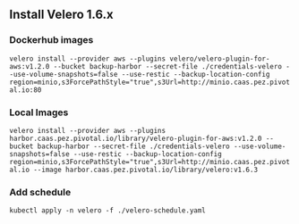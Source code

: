 ## Install Velero 1.6.x
### Dockerhub images
`velero install --provider aws --plugins velero/velero-plugin-for-aws:v1.2.0 --bucket backup-harbor --secret-file ./credentials-velero --use-volume-snapshots=false --use-restic --backup-location-config region=minio,s3ForcePathStyle="true",s3Url=http://minio.caas.pez.pivotal.io:80
`
### Local Images
`velero install --provider aws --plugins harbor.caas.pez.pivotal.io/library/velero-plugin-for-aws:v1.2.0 --bucket backup-harbor --secret-file ./credentials-velero --use-volume-snapshots=false --use-restic --backup-location-config region=minio,s3ForcePathStyle="true",s3Url=http://minio.caas.pez.pivotal.io --image harbor.caas.pez.pivotal.io/library/velero:v1.6.3
`

### Add schedule
`kubectl apply -n velero -f ./velero-schedule.yaml`
